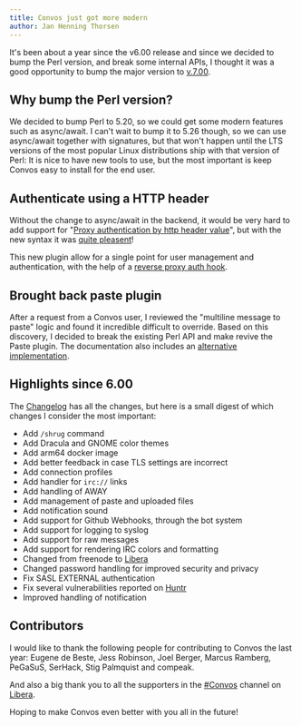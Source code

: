 ```yaml
---
title: Convos just got more modern
author: Jan Henning Thorsen
---
```


It's been about a year since the v6.00 release and since we decided to bump the
Perl version, and break some internal APIs, I thought it was a good opportunity
to bump the major version to [v.7.00](https://github.com/convos-chat/convos/blob/v7.00/Changes#L3).

<!--more-->

## Why bump the Perl version?

We decided to bump Perl to 5.20, so we could get some modern features such as
async/await. I can't wait to bump it to 5.26 though, so we can use async/await
together with signatures, but that won't happen until the LTS versions of the
most popular Linux distributions ship with that version of Perl: It is nice to
have new tools to use, but the most important is keep Convos easy to install
for the end user.

## Authenticate using a HTTP header

Without the change to async/await in the backend, it would be very hard to add
support for "[Proxy authentication by http header value](https://github.com/convos-chat/convos/issues/696)",
but with the new syntax it was [quite pleasent](https://github.com/convos-chat/convos/pull/702/files)!

This new plugin allow for a single point for user management and authentication,
with the help of a [reverse proxy auth hook](https://developer.okta.com/blog/2018/08/28/nginx-auth-request).

## Brought back paste plugin

After a request from a Convos user, I reviewed the "multiline message to paste"
logic and found it incredible difficult to override. Based on this discovery, I
decided to break the existing Perl API and make revive the Paste plugin. The
documentation also includes an
[alternative implementation](https://github.com/convos-chat/convos/blob/main/lib/Convos/Plugin/Paste.pm#L36).

## Highlights since 6.00

The [Changelog](https://github.com/convos-chat/convos/blob/v7.00/Changes#L3)
has all the changes, but here is a small digest of which changes I consider the
most important:

* Add `/shrug` command
* Add Dracula and GNOME color themes
* Add arm64 docker image
* Add better feedback in case TLS settings are incorrect
* Add connection profiles
* Add handler for `irc://` links
* Add handling of AWAY
* Add management of paste and uploaded files
* Add notification sound
* Add support for Github Webhooks, through the bot system
* Add support for logging to syslog
* Add support for raw messages
* Add support for rendering IRC colors and formatting
* Changed from freenode to [Libera](https://libera.chat)
* Changed password handling for improved security and privacy
* Fix SASL EXTERNAL authentication
* Fix several vulnerabilities reported on [Huntr](https://huntr.dev/)
* Improved handling of notification

## Contributors

I would like to thank the following people for contributing to Convos the last
year: Eugene de Beste, Jess Robinson, Joel Berger, Marcus Ramberg, PeGaSuS,
SerHack, Stig Palmquist and compeak.

And also a big thank you to all the supporters in the
[#Convos](irc://irc.libera.chat:6697/convos) channel on
[Libera](https://libera.chat/).

Hoping to make Convos even better with you all in the future!
